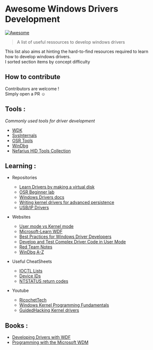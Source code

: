 # Awesome Windows Drivers Development
[![Awesome](https://awesome.re/badge.svg)](https://awesome.re)
> A list of useful ressources to develop windows drivers

This list also aims at hinting the hard-to-find resources required to learn how to develop windows drivers. <br/>
I sorted section items by concept difficulty

## How to contribute
Contributors are welcome ! <br/>
Simply open a PR ☺️

## Tools :
*Commonly used tools for driver development*
- [WDK](https://learn.microsoft.com/en-us/windows-hardware/drivers/download-the-wdk)
- [SysInternals](https://live.sysinternals.com/)
- [OSR Tools](https://www.osronline.com/section.cfm%5Eid=27.htm)
- [WinDbg](https://apps.microsoft.com/detail/9pgjgd53tn86?launch=true&mode=mini&hl=en-en&gl=en)
- [Nefarius HID Tools Collection](https://git.nefarius.at/nefarius/HID-Tools-Collection)

## Learning :
- Repositories
  - [Learn Drivers by making a virtual disk](https://github.com/apriorit/virtual-disk-driver-for-windows)
  - [OSR Beginner lab](https://github.com/OSRDrivers/WDF-I)
  - [Windows Drivers docs](https://github.com/MicrosoftDocs/windows-driver-docs)
  - [Writing kernel drivers for advanced persistence](https://github.com/V3ded/Blog-Lab)
  - [USB/IP Drivers](https://github.com/cezanne/usbip-win)

- Websites
  - [User mode vs Kernel mode](https://www.techtarget.com/searchsoftwarequality/tip/User-mode-vs-kernel-mode-OSes-explained) 
  - [Microsoft-Learn WDF](https://learn.microsoft.com/en-us/windows-hardware/drivers/wdf/)
  - [Best Practices for Windows Driver Developers](https://www.osr.com/nt-insider/2017-issue1/best-practices-for-windows-driver-developers/)
  - [Develop and Test Complex Driver Code in User Mode](https://www.osr.com/nt-insider/2017-issue1/develop-and-test-complex-driver-code-in-user-mode/)
  - [Red Team Notes](https://www.ired.team/miscellaneous-reversing-forensics/windows-kernel-internals)
  - [WinDbg A-Z](http://windbg.info/download/doc/pdf/WinDbg_A_to_Z_bw2.pdf)

- Useful CheatSheets
  - [IOCTL Lists](https://learn.microsoft.com/en-us/windows/win32/api/winioctl/#ioctls)
  - [Device IDs](https://learn.microsoft.com/en-us/windows-hardware/drivers/install/system-defined-device-setup-classes-available-to-vendors)
  - [NTSTATUS return codes](https://learn.microsoft.com/en-us/openspecs/windows_protocols/ms-erref/596a1078-e883-4972-9bbc-49e60bebca55)

- Youtube
  - [RicochetTech](https://youtu.be/eE-o25o8ljU?si=_E7BtElE4RzctMu2)
  - [Windows Kernel Programming Fundamentals](https://youtube.com/playlist?list=PLVP36NCkbjNRItWjiHx3ZLyokJxcyrfCl&si=l0bh9tNORltgoERw)
  - [GuidedHacking Kernel drivers](https://www.youtube.com/watch?v=9h1FsOISwX0)

## Books :
- [Developing Drivers with WDF](https://www.amazon.com/Developing-Drivers-Foundation-Developer-Reference/dp/0735623740)
- [Programming with the Microsoft WDM](https://www.amazon.fr/Programming-Microsoft%C2%AE-Windows%C2%AE-Driver-Second/dp/0735618038)
